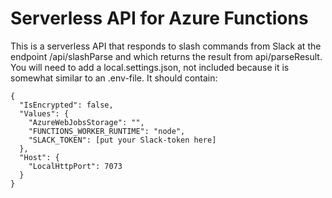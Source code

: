 # Serverless API for Azure Functions  

This is a serverless API that responds to slash commands from Slack at the endpoint /api/slashParse and which returns the result from api/parseResult.  
You will need to add a local.settings.json, not included because it is somewhat similar to an .env-file. It should contain:
```
{
  "IsEncrypted": false,
  "Values": {
    "AzureWebJobsStorage": "",
    "FUNCTIONS_WORKER_RUNTIME": "node",
    "SLACK_TOKEN": [put your Slack-token here]
  },
  "Host": {
    "LocalHttpPort": 7073
  }
}
```
